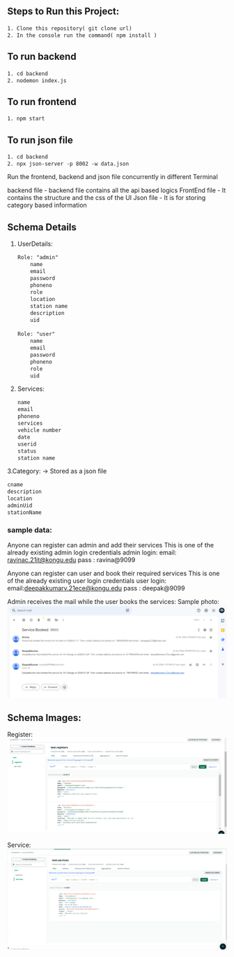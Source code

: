 ## Steps to Run this Project:

    1. Clone this repository( git clone url)
    2. In the console run the command( npm install )

## To run backend

    1. cd backend
    2. nodemon index.js

## To run frontend

    1. npm start

## To run json file

    1. cd backend
    2. npx json-server -p 8002 -w data.json

Run the frontend, backend and json file concurrently in different Terminal

backend file - backend file contains all the api based logics
FrontEnd file - It contains the structure and the css of the UI
Json file - It is for storing category based information

## Schema Details

1.  UserDetails:

        Role: "admin"
            name
            email
            password
            phoneno
            role
            location
            station name
            description
            uid

        Role: "user"
            name
            email
            password
            phoneno
            role
            uid

2.  Services:

        name
        email
        phoneno
        services
        vehicle number
        date
        userid
        status
        station name

3.Category: -> Stored as a json file

    cname
    description
    location
    adminUid
    stationName

### sample data:

Anyone can register can admin and add their services
This is one of the already existing admin login credentials
admin login:
email: ravinac.21it@kongu.edu
pass : ravina@9099

Anyone can register can user and book their required services
This is one of the already existing user login credentials
user login:
email:deepakkumarv.21ece@kongu.edu
pass : deepak@9099

Admin receives the mail while the user books the services:
Sample photo:
![email to admin](image.png)

## Schema Images:

Register:
![Register](image-1.png)

Service:
![Booked service](image-2.png)
